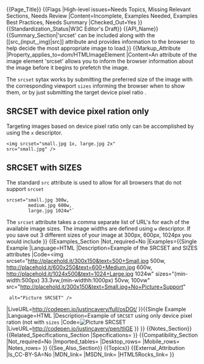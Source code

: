 {{Page_Title}}
{{Flags
|High-level issues=Needs Topics, Missing Relevant Sections, Needs Review
|Content=Incomplete, Examples Needed, Examples Best Practices, Needs Summary
|Checked_Out=Yes
}}
{{Standardization_Status|W3C Editor's Draft}}
{{API_Name}}
{{Summary_Section|'srcset' can be included along with the [[src_(input,_img)|src]] attribute and provides information to the browser to help decide the most appropriate image to load.}}
{{Markup_Attribute
|Property_applies_to=dom/HTMLImageElement
|Content=An attribute of the image element 'srcset' allows you to inform the browser information about the image before it begins to prefetch the image.

The `srcset` sytax works by submitting the preferred size of the image with the corresponding viewport `sizes` informing the browser when to show them, or by just submitting the target device pixel ratio .

## SRCSET with device pixel ration only

Targeting images based on device pixel ratio only can be accomplished by using the `x` descriptor.

    <img srcset="small.jpg 1x, large.jpg 2x"
    src="small.jpg" />

## SRCSET with SIZES

The standard `src` attribute is used to allow for all browsers that do not support `srcset`

    srcset="small.jpg 300w,
            medium.jpg 600w,
            large.jpg 1024w"`

The `srcset` attribute takes a comma separate list of URL's for each of the available image sizes. The image widths are defined using `w` descriptor. If you save out 3 different sizes of your image at 300px, 600px, 1024px you would include
}}
{{Examples_Section
|Not_required=No
|Examples={{Single Example
|Language=HTML
|Description=Example of the SRCSET and SIZES attributes
|Code=<img 
 srcset="http://placehold.it/300x150&text=500+Small.jpg 500w, http://placehold.it/600x250&text=600+Medium.jpg 600w, http://placehold.it/1024x500&text=1024+Large.jpg 1024w" 
 sizes="(min-width:500px) 33.3vw,(min-widthh:1000px) 50vw, 100vw" src="http://placehold.it/300x150&text=Small.jpg+No+Picture+Support"
     
     alt="Picture SRCSET" />
|LiveURL=http://codepen.io/justincavery/full/osDGt/
}}{{Single Example
|Language=HTML
|Description=Example of `SRCSET` using only device pixel ration (not with `sizes`
|Code=<img srcset="http://placehold.it/600x250&text=600+Medium.jpg 1x, http://placehold.it/1024x500&text=1024+Large.jpg 2x"
src="http://placehold.it/300x150&text=Small.jpg+No+Picture+Support"
     alt="Picture SRCSET" />
|LiveURL=http://codepen.io/justincavery/pen/tliGE
}}
}}
{{Notes_Section}}
{{Related_Specifications_Section
|Specifications=
}}
{{Compatibility_Section
|Not_required=No
|Imported_tables=
|Desktop_rows=
|Mobile_rows=
|Notes_rows=
}}
{{See_Also_Section}}
{{Topics}}
{{External_Attribution
|Is_CC-BY-SA=No
|MDN_link=
|MSDN_link=
|HTML5Rocks_link=
}}